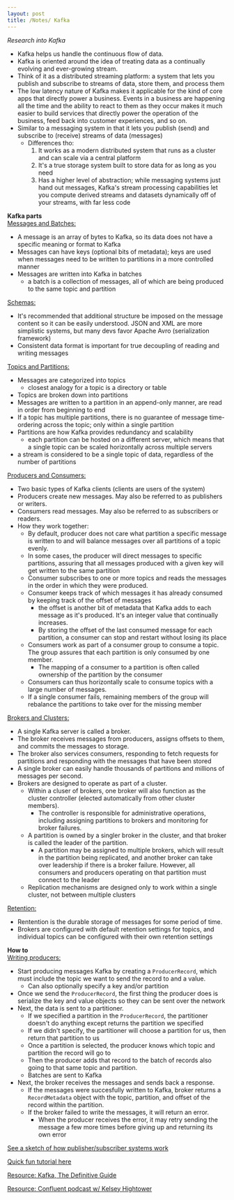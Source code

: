 ```yaml
---
layout: post
title: /Notes/ Kafka
---
```


_Research into Kafka_

- Kafka helps us handle the continuous flow of data.
- Kafka is oriented around the idea of treating data as a continually evolving and ever-growing stream.
- Think of it as a distributed streaming platform: a system that lets you publish and subscribe to streams of data, store them, and process them
- The low latency nature of Kafka makes it applicable for the kind of core apps that directly power a business. Events in a business are happening all the time and the ability to react to them as they occur makes it much easier to build services that directly power the operation of the business, feed back into customer experiences, and so on.
- Similar to a messaging system in that it lets you publish (send) and subscribe to (receive) streams of data (messages)
    - Differences tho:
        1. It works as a modern distributed system that runs as a cluster and can scale via a central platform
        1. It's a true storage system built to store data for as long as you need
        1. Has a higher level of abstraction; while messaging systems just hand out messages, Kafka's stream processing capabilities let you compute derived streams and datasets dynamically off of your streams, with far less code

**Kafka parts**  
<ins>Messages and Batches:</ins>

- A message is an array of bytes to Kafka, so its data does not have a specific meaning or format to Kafka
- Messages can have keys (optional bits of metadata); keys are used when messages need to be written to partitions in a more controlled manner
- Messages are written into Kafka in batches
    - a batch is a collection of messages, all of which are being produced to the same topic and partition

<ins>Schemas:</ins>

- It's recommended that additional structure be imposed on the message content so it can be easily understood. JSON and XML are more simplistic systems, but many devs favor Apache Avro (serialization framework)
- Consistent data format is important for true decoupling of reading and writing messages

<ins>Topics and Partitions:</ins>

- Messages are categorized into topics
    - closest analogy for a topic is a directory or table
- Topics are broken down into partitions
- Messages are written to a partition in an append-only manner, are read in order from beginning to end
- If a topic has multiple partitions, there is no guarantee of message time-ordering across the topic; only within a single partition
- Partitions are how Kafka provides redundancy and scalability
    - each partition can be hosted on a different server, which means that a single topic can be scaled horizontally across multiple servers
- a stream is considered to be a single topic of data, regardless of the number of partitions

<ins>Producers and Consumers:</ins>

- Two basic types of Kafka clients (clients are users of the system)
- Producers create new messages. May also be referred to as publishers or writers.
- Consumers read messages. May also be referred to as subscribers or readers.
- How they work together:
    - By default, producer does not care what partition a specific message is written to and will balance messages over all partitions of a topic evenly.
    - In some cases, the producer will direct messages to specific partitions, assuring that all messages produced with a given key will get written to the same partition
    - Consumer subscribes to one or more topics and reads the messages in the order in which they were produced.
    - Consumer keeps track of which messages it has already consumed by keeping track of the offset of messages
        - the offset is another bit of metadata that Kafka adds to each message as it's produced. It's an integer value that continually increases.
        - By storing the offset of the last consumed message for each partition, a consumer can stop and restart without losing its place
    - Consumers work as part of a consumer group to consume a topic. The group assures that each partition is only consumed by one member.
        - The mapping of a consumer to a partition is often called ownership of the partition by the consumer
    - Consumers can thus horizontally scale to consume topics with a large number of messages. 
    - If a single consumer fails, remaining members of the group will rebalance the partitions to take over for the missing member

<ins>Brokers and Clusters:</ins>

- A single Kafka server is called a broker.
- The broker receives messages from producers, assigns offsets to them, and commits the messages to storage.
- The broker also services consumers, responding to fetch requests for partitions and responding with the messages that have been stored
- A single broker can easily handle thousands of partitions and millions of messages per second.
- Brokers are designed to operate as part of a cluster.
    - Within a cluser of brokers, one broker will also function as the cluster controller (elected automatically from other cluster members).
        - The controller is responsible for administrative operations, including assigning partitions to brokers and monitoring for broker failures.
    - A partition is owned by a singler broker in the cluster, and that broker is called the leader of the partition. 
        - A partition may be assigned to multiple brokers, which will result in the partition being replicated, and another broker can take over leadership if there is a broker failure. However, all consumers and producers operating on that partition must connect to the leader
    - Replication mechanisms are designed only to work within a single cluster, not between multiple clusters

<ins>Retention:</ins>

- Rentention is the durable storage of messages for some period of time. 
- Brokers are configured with default retention settings for topics, and individual topics can be configured with their own retention settings

**How to**  
<ins>Writing producers:</ins>

- Start producing messages Kafka by creating a `ProducerRecord`, which must include the topic we want to send the record to and a value.
    - Can also optionally specify a key and/or partition
- Once we send the `ProducerRecord`, the first thing the producer does is serialize the key and value objects so they can be sent over the network
- Next, the data is sent to a partitioner.
    - If we specified a partition in the `ProducerRecord`, the partitioner doesn't do anything except returns the partition we specified
    - If we didn't specify, the partitioner will choose a partition for us, then return that partition to us
    - Once a partition is selected, the producer knows which topic and partition the record will go to
    - Then the producer adds that record to the batch of records also going to that same topic and partition.
    - Batches are sent to Kafka
- Next, the broker receives the messages and sends back a response.
    - If the messages were succesfully written to Kafka, broker returns a `RecordMetadata` object with the topic, partition, and offset of the record within the partition.
    - If the broker failed to write the messages, it will return an error.
        - When the producer receives the error, it may retry sending the message a few more times before giving up and returning its own error



[See a sketch of how publisher/subscriber systems work](https://excalidraw.com/#json=5152003063808000,TkiXjCU4Ng3qRkOmOa0o7Q)

[Quick fun tutorial here](https://kafka.apache.org/quickstart)

[Resource: Kafka, The Definitive Guide](https://www.confluent.io/resources/kafka-the-definitive-guide/)

[Resource: Confluent podcast w/ Kelsey Hightower](https://confluent.buzzsprout.com/186154/3545173-kubernetes-meets-apache-kafka-ft-kelsey-hightower)


 